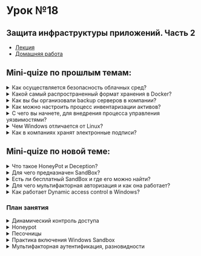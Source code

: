 # Урок №18
## Защита инфраструктуры приложений. Часть 2

* [Лекция](18_nfra_app_sec.pdf)
* [Домашняя работа](HW18.md)


## Mini-quize по прошлым темам:

<details>
  <summary>Как осуществляется безопасность облачных сред?</summary>
<br>
Безопасность облачных сред обеспечивается с помощью шифрования данных, контроля доступа, сетевых защит, таких как брандмауэры и системы предотвращения вторжений (IPS). 

Облачные провайдеры также предлагают инструменты для управления правами, например, **AWS Identity and Access Management (IAM)**. Пример мониторинга безопасности — **Microsoft Azure Security Center**.

---

</details>

<details>
  <summary>Какой самый распространенный формат хранения в Docker?</summary>
<br>
Самый распространённый формат хранения для Docker — это **образ Docker**, который включает всё необходимое для работы приложения, включая зависимости и настройки среды. 

Docker образы хранятся в формате слоёв, что позволяет эффективно обновлять образы и уменьшает потребление памяти.

---

</details>

<details>
  <summary>Как вы бы организовали backup серверов в компании?</summary>
<br>
Для организации резервного копирования серверов можно использовать решения для автоматизированного бэкапа, такие как **Veeam** или **Acronis**. Настроить расписание, чтобы копии данных выполнялись регулярно, и хранить резервные копии в отдельной среде, например, на облаке или изолированном сервере. 

Важно также протестировать восстановление, чтобы убедиться в надёжности.

---

</details>

<details>
  <summary>Как можно настроить процесс инвентаризации активов?</summary>
<br>
Для инвентаризации активов можно использовать специализированное ПО, например, **GLPI** или **Lansweeper**. Они автоматически сканируют сеть и собирают данные о подключённых устройствах, программном обеспечении и лицензиях.

Рекомендуется настроить регулярное обновление данных инвентаризации и интегрировать систему с управлением ИТ-активами для контроля их состояния и обновлений.

---

</details>

<details>
  <summary>С чего вы начнете, для внедрения процесса управления уязвимостями?</summary>
<br>
Начну с аудита всех активов и их уязвимостей, установив системы сканирования, например, **Qualys** или **Nessus**. 

После этого нужно организовать процесс мониторинга и устранения уязвимостей, настроить приоритезацию и определить ответственных лиц. Важно внедрить регулярные отчёты для отслеживания прогресса.

---

</details>

<details>
  <summary>Чем Windows отличается от Linux?</summary>
<br>
Windows и Linux — это операционные системы с различной архитектурой и лицензированием. Windows является проприетарной ОС с закрытым исходным кодом и более интуитивным графическим интерфейсом. Linux, напротив, имеет открытый исходный код, его могут свободно изменять и распространять.

Linux также более популярен в серверных средах, особенно для веб-серверов, благодаря гибкости и высокой безопасности.

---

</details>

<details>
  <summary>Как в компаниях хранят электронные подписи?</summary>
<br>
Электронные подписи хранятся в безопасных хранилищах, таких как **HSM (Hardware Security Module)** или защищённые базы данных с шифрованием. 

Компании также используют токены и смарт-карты для безопасного хранения подписи, ограничивая доступ и внедряя многофакторную аутентификацию для усиления безопасности.

---

</details>

## Mini-quize по новой теме:

<details>
  <summary>Что такое HoneyPot и Deception?</summary>
<br>
HoneyPot — это приманка для кибератак, имитирующая уязвимую систему или сервер, чтобы злоумышленники пытались её атаковать. Deception, или технологии обмана, создают ложные цели и среды для кибератак, отслеживая действия злоумышленников и собирая данные о методах атак.

HoneyPot помогает понять угрозы и защитить реальные системы.

---

</details>

<details>
  <summary>Для чего предназначен SandBox?</summary>
<br>
SandBox (песочница) предназначен для безопасного тестирования подозрительных файлов или программ, не рискуя заразить основную систему. 

Её используют для анализа вредоносного ПО, запусков потенциально опасных программ и проверки их поведения в изолированной среде.

---

</details>

<details>
  <summary>Есть ли бесплатный SandBox и где его можно найти?</summary>
<br>
Да, есть бесплатные песочницы. Один из известных бесплатных вариантов — **Any.Run**, который позволяет анализировать подозрительные файлы онлайн. 

**Cuckoo Sandbox** — ещё одна бесплатная песочница, её можно развернуть локально для анализа подозрительных объектов.

---

</details>

<details>
  <summary>Для чего мультифакторная авторизация и как она работает?</summary>
<br>
Мультифакторная авторизация (MFA) обеспечивает дополнительный уровень защиты, требуя подтверждения входа несколькими способами — например, паролем и кодом из SMS. 

MFA снижает риск несанкционированного доступа, так как даже при утечке пароля злоумышленник не сможет войти без второго фактора аутентификации.

---

</details>

<details>
  <summary>Как работает Dynamic access control в Windows?</summary>
<br>
Dynamic Access Control (DAC) в Windows позволяет управлять доступом к файлам и папкам на основе атрибутов пользователей и файлов. Например, можно задать правила, чтобы только сотрудники определённых отделов имели доступ к файлам с меткой "Конфиденциально". 

Это упрощает управление доступом и делает его более гибким.

---

</details>

### План занятия

<details>
  <summary>Динамический контроль доступа</summary>
<br>
Динамический контроль доступа (Dynamic Access Control, DAC) — это функция в Windows, которая помогает управлять доступом к данным более гибко и удобно.

С его помощью можно автоматически предоставлять или ограничивать доступ к файлам и папкам на основе атрибутов пользователей и файлов. Представь, что ты можешь настроить правила, которые дают доступ только определённым группам сотрудников, например, на основе их должностей или отделов. То есть, если у файла есть метка "финансовые документы", то к нему получат доступ только те, кто работает в отделе финансов.

DAC работает по правилам, которые администратор может настроить. Например, можно сделать так, чтобы у всех сотрудников отдела кадров был доступ только к файлам с меткой "HR". Если кто-то перемещается в другой отдел или уходит, доступ изменяется автоматически. Это упрощает контроль над доступом, особенно в больших компаниях, и снижает риск случайного доступа к важным данным.

---

</details>

<details>
  <summary>Honeypot</summary>
<br>
Honeypot — это своеобразная "ловушка" для хакеров и злоумышленников. Представь себе, что ты разместила в сети что-то, что выглядит как обычный сервер с ценными данными, например, банковскими записями. На самом деле этот сервер — фальшивый, и всё, что он делает — это фиксирует все действия злоумышленников, чтобы потом понять, какие методы атаки они используют.

Когда хакер проникает в эту "ловушку", Honeypot записывает все его действия: какие команды он вводит, какие уязвимости пытается найти и так далее. Это позволяет компаниям изучать поведение хакеров и лучше понимать, какие угрозы существуют, а также улучшать защиту настоящих серверов. 

Honeypot не даёт доступ к реальным данным и обычно изолирован от остальной сети, поэтому это безопасный способ наблюдать за действиями злоумышленников.

---

</details>

<details>
  <summary>Песочницы</summary>
<br>
Песочница, или "Sandbox", — это изолированная среда, где можно запускать программы, не рискуя заразить всю систему. 

Например, если тебе нужно открыть файл, который может содержать вирус, ты запускаешь его в песочнице, чтобы посмотреть, как он себя ведёт. Даже если программа окажется вредоносной, она будет изолирована в этой среде и не сможет навредить твоему компьютеру или другим файлам.

Песочницы часто используются для анализа вредоносных программ. Программисты и специалисты по безопасности могут загрузить подозрительный файл в песочницу и посмотреть, какие процессы он запускает, какие файлы меняет и т.д. Это помогает понять, что делает программа, и принять меры для защиты.

---

</details>

<details>
  <summary>Практика включения Windows Sandbox</summary>
<br>
Windows Sandbox — это встроенная в Windows 10 и 11 функция, которая позволяет запустить изолированную версию операционной системы. Это как временный, чистый компьютер, в котором можно тестировать программы и проверять подозрительные файлы.

Чтобы включить Windows Sandbox:
1. Открой **Панель управления** и выбери **Программы и компоненты**.
2. Перейди в **Включение или отключение компонентов Windows**.
3. Найди и отметь **Windows Sandbox**, затем нажми **ОК**.
4. Перезагрузи компьютер.

После перезагрузки Windows Sandbox появится в списке программ. Открыв её, ты попадёшь в изолированное окружение. Всё, что ты сделаешь в этой песочнице, исчезнет при её закрытии, поэтому это идеальный способ проверить программу или файл, если ты не уверена в их безопасности.

---

</details>

<details>
  <summary>Мультифакторная аутентификация, разновидности</summary>
<br>
Мультифакторная аутентификация (MFA) — это метод подтверждения личности, который использует два или больше способа аутентификации. Представь, что для входа тебе нужно не только ввести пароль, но и подтвердить его, например, кодом, который приходит на твой телефон. Если кто-то узнает твой пароль, он не сможет войти, потому что ему нужен будет ещё и доступ к твоему телефону.

Основные разновидности MFA:
- **Смс-коды:** После ввода пароля тебе отправляется одноразовый код на телефон.
- **Приложения-аутентификаторы:** Например, Google Authenticator генерирует временные коды на телефоне.
- **Биометрия:** Скан лица, отпечатка пальца или голосовое подтверждение.
- **Физические ключи безопасности:** Специальные устройства (USB-ключи), которые нужно подключить к компьютеру для подтверждения личности.

МFA помогает защитить аккаунты даже в случае, если пароль становится известен. Это особенно важно для доступа к важным данным и корпоративным ресурсам.

---

</details>

